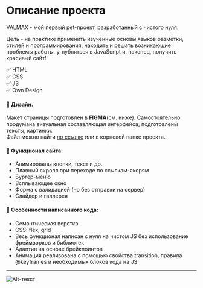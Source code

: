# Описание проекта
VALMAX - мой первый pet-проект, разработанный с чистого нуля.

Цель - на практике применить изученные основы языков разметки, стилей и программирования, находить и решать возникающие проблемы работы, углубляться в JavaScript и, наконец, получить красивый сайт!

:white_check_mark: HTML  
:white_check_mark: CSS  
:white_check_mark: JS  
:white_check_mark: Own Design

#### :art: Дизайн.
Макет страницы подготовлен в **FIGMA**(см. ниже). Самостоятельно продумана визуальная составляющая интерфейса, подготовлены тексты, картинки.  
Файл можно найти [по ссылке](https://www.figma.com/file/gZu4hPX0ek3r4ChekDoKMc/VALMAX-for-GitHub?node-id=0%3A1) или в корневой папке проекта.

#### :hammer: Функционал сайта:
- Анимированы кнопки, текст и др.
- Плавный скролл при переходе по ссылкам-якорям
- Бургер-меню
- Всплывающее окно
- Форма с валидацией (но без отправки на сервер)
- Слайдер и галлерея

#### :page_facing_up: Особенности написанного кода:
- Семантическая верстка
- CSS: flex, grid
- Весь функционал написан с нуля на чистом JS без использование фреймворков и библиотек
- Адаптив на основе брейкпоинтов
- Анимация реализована с помощью свойства transition, правила @keyframes и необходимых блоков кода на JS  
____
![Alt-текст](https://github.com/antonfattakhov/Valmax/blob/main/Valmax%20landing.jpg)
